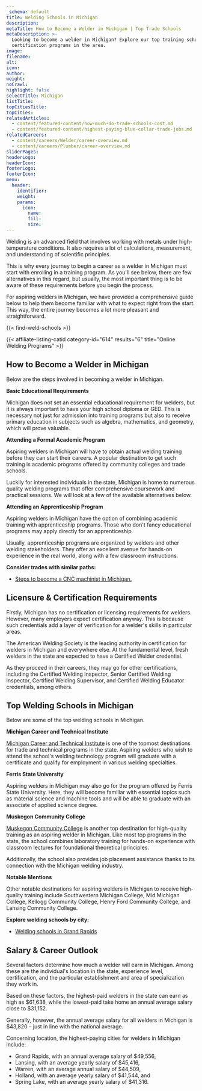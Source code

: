 ```yaml
---
_schema: default
title: Welding Schools in Michigan
description:
metaTitle: How to Become a Welder in Michigan | Top Trade Schools
metaDescription: >-
  Looking to become a welder in Michigan? Explore our top training schools and
  certification programs in the area. 
image:
filename:
alt:
icon:
author:
weight:
noCrawl:
highlight: false
selectTitle: Michigan
listTitle:
topCitiesTitle:
topCities:
relatedArticles:
  - content/featured-content/how-much-do-trade-schools-cost.md
  - content/featured-content/highest-paying-blue-collar-trade-jobs.md
relatedCareers:
  - content/careers/Welder/career-overview.md
  - content/careers/Plumber/career-overview.md
sliderPages:
headerLogo:
headerIcon:
footerLogo:
footerIcon:
menu:
  header:
    identifier:
    weight:
    params:
      icon:
        name:
        fill:
        size:
---
```

Welding is an advanced field that involves working with metals under high-temperature conditions. It also requires a lot of calculations, measurement, and understanding of scientific principles.

This is why every journey to begin a career as a welder in Michigan must start with enrolling in a training program. As you'll see below, there are few alternatives in this regard, but usually, the most important thing is to be aware of these requirements before you begin the process.

For aspiring welders in Michigan, we have provided a comprehensive guide below to help them become familiar with what to expect right from the start. This way, the entire journey becomes a lot more pleasant and straightforward.

{{< find-weld-schools >}}

{{< affiliate-listing-catid category-id="614" results="6" title="Online Welding Programs" >}}

## **How to Become a Welder in Michigan**

Below are the steps involved in becoming a welder in Michigan.

**Basic Educational Requirements**

Michigan does not set an essential educational requirement for welders, but it is always important to have your high school diploma or GED. This is necessary not just for admission into training programs but also to receive primary education in subjects such as algebra, mathematics, and geometry, which will prove valuable.

**Attending a Formal Academic Program**

Aspiring welders in Michigan will have to obtain actual welding training before they can start their careers. A popular destination to get such training is academic programs offered by community colleges and trade schools.

Luckily for interested individuals in the state, Michigan is home to numerous quality welding programs that offer comprehensive coursework and practical sessions. We will look at a few of the available alternatives below.

**Attending an Apprenticeship Program**

Aspiring welders in Michigan have the option of combining academic training with apprenticeship programs. Those who don't fancy educational programs may apply directly for an apprenticeship.

Usually, apprenticeship programs are organized by welders and other welding stakeholders. They offer an excellent avenue for hands-on experience in the real world, along with a few classroom instructions.

**Consider trades with similar paths:**

* [Steps to become a CNC machinist in Michigan.](https://toptradeschools.com/near-you/cnc-machinist/michigan/)

## **Licensure & Certification Requirements**

Firstly, Michigan has no certification or licensing requirements for welders. However, many employers expect certification anyway. This is because such credentials add a layer of verification for a welder's skills in particular areas.

The American Welding Society is the leading authority in certification for welders in Michigan and everywhere else. At the fundamental level, fresh welders in the state are expected to have a Certified Welder credential.

As they proceed in their careers, they may go for other certifications, including the Certified Welding Inspector, Senior Certified Welding Inspector, Certified Welding Supervisor, and Certified Welding Educator credentials, among others.

## **Top Welding Schools in Michigan**

Below are some of the top welding schools in Michigan.

**Michigan Career and Technical Institute**

[Michigan Career and Technical Institute](https://www.michigan.gov/-/media/Project/Websites/leo/Documents/MRS1/mcticatalog08.pdf?rev=e56a9b0309fe46e69b2aec8bab1b5f3f) is one of the topmost destinations for trade and technical programs in the state. Aspiring welders who wish to attend the school's welding technology program will graduate with a certificate and qualify for employment in various welding specialties.

**Ferris State University**

Aspiring welders in Michigan may also go for the program offered by Ferris State University. Here, they will become familiar with essential topics such as material science and machine tools and will be able to graduate with an associate of applied science degree.

**Muskegon Community College**

[Muskegon Community College](https://www.muskegoncc.edu/degrees-and-certificates/areas-of-study/welding-technology/) is another top destination for high-quality training as an aspiring welder in Michigan. Like most top programs in the state, the school combines laboratory training for hands-on experience with classroom lectures for foundational theoretical principles.

Additionally, the school also provides job placement assistance thanks to its connection with the Michigan welding industry.

**Notable Mentions**

Other notable destinations for aspiring welders in Michigan to receive high-quality training include Southwestern Michigan College, Mid Michigan College, Kellogg Community College, Henry Ford Community College, and Lansing Community College.

**Explore welding schools by city:**

* [Welding schools in Grand Rapids](https://toptradeschools.com/near-you/welder/michigan/grand-rapids/)

## **Salary & Career Outlook**

Several factors determine how much a welder will earn in Michigan. Among these are the individual's location in the state, experience level, certification, and the particular establishment and area of specialization they work in.

Based on these factors, the highest-paid welders in the state can earn as high as $61,638, while the lowest-paid take home an annual average salary close to $31,152.

Generally, however, the annual average salary for all welders in Michigan is $43,820 – just in line with the national average.

Concerning location, the highest-paying cities for welders in Michigan include:

* Grand Rapids, with an annual average salary of $49,556,
* Lansing, with an average yearly salary of $45,416,
* Warren, with an average annual salary of $44,509,
* Holland, with an average yearly salary of $41,544, and
* Spring Lake, with an average yearly salary of $41,316.